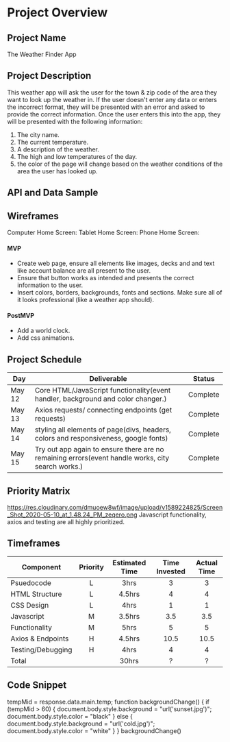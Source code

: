 # Project Overview

## Project Name

The Weather Finder App

## Project Description

This weather app will ask the user for the town & zip code of the area they want to look up the weather in. If the user doesn't enter any data or enters the incorrect format, they will be presented with an error and asked to provide the correct information. Once the user enters this into the app, they will be presented with the following information:
1. The city name.
2. The current temperature.
3. A description of the weather.
4. The high and low temperatures of the day.
5. the color of the page will change based on the weather conditions of the area the user has looked up.
## API and Data Sample


## Wireframes

Computer Home Screen: 
Tablet Home Screen: 
Phone Home Screen: 

#### MVP 

- Create web page, ensure all elements like images, decks and and text like account balance are all present to the user.
- Ensure that button works as intended and presents the correct information to the user.  
- Insert colors, borders, backgrounds, fonts and sections. Make sure all of it looks professional (like a weather app should).

#### PostMVP  

- Add a world clock.
- Add css animations.

## Project Schedule

|  Day | Deliverable | Status
|---|---| ---|
|May 12| Core HTML/JavaScript functionality(event handler, background and color changer.)| Complete
|May 13| Axios requests/ connecting endpoints (get requests) | Complete
|May 14| styling all elements of page(divs, headers, colors and responsiveness, google fonts)| Complete
|May 15| Try out app again to ensure there are no remaining errors(event handle works, city search works.)| Complete

## Priority Matrix

https://res.cloudinary.com/dmuoew8wf/image/upload/v1589224825/Screen_Shot_2020-05-10_at_1.48.24_PM_zeqero.png
Javascript functionality, axios and testing are all highly prioritized.

## Timeframes

| Component | Priority | Estimated Time | Time Invested | Actual Time |
| --- | :---: |  :---: | :---: | :---: |
| Psuedocode | L | 3hrs| 3 | 3 |
| HTML Structure | L | 4.5hrs| 4 | 4 |
| CSS Design | L | 4hrs| 1 | 1 |
| Javascript | M | 3.5hrs| 3.5 | 3.5 |
| Functionality | M | 5hrs| 5 | 5 |
| Axios & Endpoints | H | 4.5hrs| 10.5 | 10.5 |
| Testing/Debugging | H | 4hrs| 4 | 4 |
| Total |  | 30hrs| ? | ? |

## Code Snippet

tempMid = response.data.main.temp;
    function backgroundChange() {
      if (tempMid > 60) {
        document.body.style.background = "url('sunset.jpg')";
        document.body.style.color = "black"
      }
      else {
        document.body.style.background = "url('cold.jpg')";
        document.body.style.color = "white"
      }
    }
    backgroundChange()
